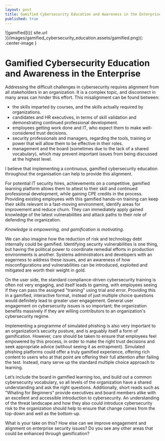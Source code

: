 ```yaml
---
layout: post
title: Gamified Cybersecurity Education and Awareness in the Enterprise
published: true
---
```

![gamified]({{ site.url }}/images/gamified_cybersecurity_education.assets/gamified.png){: .center-image }

# Gamified Cybersecurity Education and Awareness in the Enterprise

Addressing the difficult challenges in cybersecurity requires alignment from all stakeholders in an organization. It is a complex topic, and disconnect in many areas can hinder this effort. This misalignment can be found between:

- the skills imparted by courses, and the skills actually required by organizations.
- candidates and HR executives, in terms of skill validation and demonstrating continued professional development.
- employees getting work done and IT, who expect them to make well-considered trust decisions.
- security professionals and managers, regarding the tools, training or power that will allow them to be effective in their roles.
- management and the board (sometimes due to the lack of a shared vocabulary), which may prevent important issues from being discussed at the highest level.

I believe that implementing a continuous, gamified cybersecurity education throughout the organisation can help to provide this alignment.

For potential IT security hires, achievements on a competitive, gamified learning platform allows them to attest to their skill and continued professional development, while gaining CPE credits in the process. Providing existing employees with this gamified hands-on training can keep their skills relevant in a fast-moving environment, identify areas for improvement and reduce churn. They can immediately apply gained knowledge of the latest vulnerabilities and attack paths to their role of defending the organization.

*Knowledge is empowering, and gamification is motivating.*

We can also imagine how the reduction of risk and technology debt internally could be gamified. Identifying security vulnerabilities is one thing, but having the political power to coordinate remedial efforts in production environments is another. Systems administrators and developers with an eagerness to address these issues, and an awareness of how misconfigurations and vulnerabilities can be introduced, exploited and mitigated are worth their weight in gold.

On the user side, the standard compliance-driven cybersecurity training is often not very engaging, and itself leads to gaming, with employees seeing if they can pass the assigned "training" using trial and error. Providing this in a gamified, interactive format, instead of just multiple choice questions would definitely lead to greater user engagement. General user engagement on cybersecurity issues is so important; the organization benefits massively if they are willing contributors to an organization's cybersecurity regime.

Implementing a programme of simulated phishing is also very important to an organization’s security posture, and is arguably itself a form of gamification. However, care should be taken to ensure that employees feel empowered by this process, in order to make the right trust decisions and seek appropriate advice (without seeing it as entrapment). Simulated phishing platforms could offer a truly gamified experience, offering rich content to users who at that point are offering their full attention after failing the test. Instead, many serve up the standard multiple choice approach to learning.

Let’s include the board in gamified learning too, and build out a common cybersecurity vocabulary, so all levels of the organization have a shared understanding and ask the right questions. Additionally, short reads such as "Whaling for Beginners" provide executives and board members alike with an excellent and accessible introduction to cybersecurity. An understanding of the threat landscape and how they also could introduce cybersecurity risk to the organization should help to ensure that change comes from the top-down and well as the bottom-up.

What is your take on this? How else can we improve engagement and alignment on enterprise security issues? Do you see any other areas that could be enhanced through gamification?

